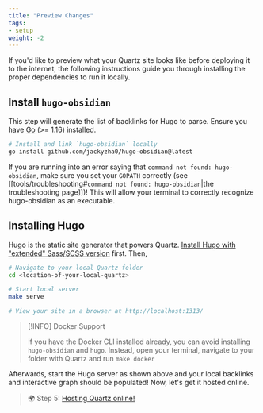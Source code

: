 ```yaml
---
title: "Preview Changes"
tags:
- setup
weight: -2
---
```


If you'd like to preview what your Quartz site looks like before deploying it to the internet, the following
instructions guide you through installing the proper dependencies to run it locally.


## Install `hugo-obsidian`
This step will generate the list of backlinks for Hugo to parse. Ensure you have [Go](https://golang.org/doc/install) (>= 1.16) installed.

```bash
# Install and link `hugo-obsidian` locally
go install github.com/jackyzha0/hugo-obsidian@latest
```

If you are running into an error saying that `command not found: hugo-obsidian`, make sure you set your `GOPATH` correctly (see [[tools/troubleshooting#`command not found: hugo-obsidian`|the troubleshooting page]])! This will allow your terminal to correctly recognize hugo-obsidian as an executable.

##  Installing Hugo
Hugo is the static site generator that powers Quartz. [Install Hugo with "extended" Sass/SCSS version](https://gohugo.io/getting-started/installing/) first. Then,

```bash
# Navigate to your local Quartz folder
cd <location-of-your-local-quartz>

# Start local server
make serve

# View your site in a browser at http://localhost:1313/
```

> [!INFO] Docker Support
>
> If you have the Docker CLI installed already, you can avoid installing `hugo-obsidian` and `hugo`. Instead, open your terminal, navigate to your folder with Quartz and run `make docker`

Afterwards, start the Hugo server as shown above and your local backlinks and interactive graph should be populated! Now, let's get it hosted online.

> 🌍 Step 5: [Hosting Quartz online!](tools/hosting.md)
